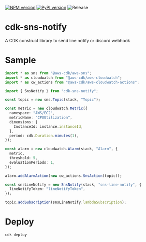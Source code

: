 [![NPM version](https://badge.fury.io/js/cdk-sns-notify.svg)](https://badge.fury.io/js/cdk-sns-notify)
[![PyPI version](https://badge.fury.io/py/cdk-sns-notify.svg)](https://badge.fury.io/py/cdk-sns-notify)
![Release](https://github.com/clarencetw/cdk-sns-notify/workflows/Release/badge.svg)

# cdk-sns-notify

A CDK construct library to send line notify or discord webhook

# Sample

```ts
import * as sns from "@aws-cdk/aws-sns";
import * as cloudwatch from "@aws-cdk/aws-cloudwatch";
import * as cw_actions from "@aws-cdk/aws-cloudwatch-actions";

import { SnsNotify } from "cdk-sns-notify";

const topic = new sns.Topic(stack, "Topic");

const metric = new cloudwatch.Metric({
  namespace: "AWS/EC2",
  metricName: "CPUUtilization",
  dimensions: {
    InstanceId: instance.instanceId,
  },
  period: cdk.Duration.minutes(1),
});

const alarm = new cloudwatch.Alarm(stack, "Alarm", {
  metric,
  threshold: 5,
  evaluationPeriods: 1,
});

alarm.addAlarmAction(new cw_actions.SnsAction(topic));

const snsLineNotify = new SnsNotify(stack, "sns-line-notify", {
  lineNotifyToken: "lineNotifyToken",
});

topic.addSubscription(snsLineNotify.lambdaSubscription);
```

# Deploy

```sh
cdk deploy
```
